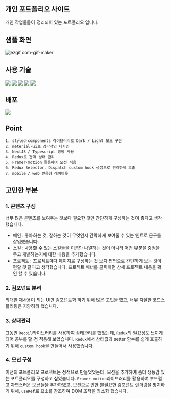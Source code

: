 ## 개인 포트폴리오 사이트

개인 작업물들이 정리되어 있는 포트폴리오 입니다.

## 샘플 화면

![ezgif com-gif-maker](https://user-images.githubusercontent.com/72537762/210367868-358c7d58-56cf-427b-a639-663495a396a8.gif)

## 사용 기술

<img src ="https://img.shields.io/badge/nextjs-000000.svg?&style=for-the-badge&logo=next.js&logoColor=white" align="center"/>
<img src ="https://img.shields.io/badge/typescript-1572B6.svg?&style=for-the-badge&logo=typescript&logoColor=white" align="center"/>
<img src ="https://img.shields.io/badge/Redux-764ABC.svg?&style=for-the-badge&logo=Redux&logoColor=white" align="center"/>
<img src ="https://img.shields.io/badge/styled_components-DB7093.svg?&style=for-the-badge&logo=styled-components&logoColor=white" align="center"/>
<img src ="https://img.shields.io/badge/framer_motion-EF2D5E.svg?&style=for-the-badge&logo=framer-motion&logoColor=white" align="center"/>

## 배포

<img src ="https://img.shields.io/badge/vercel-000000.svg?&style=for-the-badge&logo=vercel&logoColor=white" align="center"/>

## Point

    1. styled-components 라이브러리로 Dark / Light 모드 구현
    2. meterial-ui로 감각적인 디자인
    3. NextJS / Typescript 병행 사용
    4. Redux로 전역 상태 관리
    5. Framer-motion 활용하여 모션 적용
    6. Redux Selector, Dispatch custom hook 생성으로 편리하게 호출
    7. mobile / web 반응형 레이아웃

## 고민한 부분

### 1. 콘텐츠 구성

너무 많은 콘텐츠를 보여주는 것보다 필요한 것만 간단하게 구성하는 것이 좋다고 생각했습니다.

- 메인 : 좋아하는 것, 잘하는 것이 무엇인지 간략하게 보여줄 수 있는 인트로 문구를 삽입했습니다.
- 스킬 : 사용할 수 있는 스킬들을 이름만 나열하는 것이 아니라 어떤 부분을 중점을 두고 개발하는지에 대한 내용을 추가했습니다.
- 프로젝트 : 프로젝트마다 페이지로 구성하는 것 보다 팝업으로 간단하게 보는 것이 편할 것 같다고 생각했습니다. 프로젝트 배너를 클릭하면 상세 프로젝트 내용을 확인 할 수 있습니다.

### 2. 컴포넌트 분리

최대한 재사용이 되는 UI만 컴포넌트화 하기 위해 많은 고민을 했고, 너무 자잘한 코드스플리팅은 지양하려 했습니다.

### 3. 상태관리

그동안 `Recoil`라이브러리를 사용하여 상태관리를 했었는데, `Redux`의 필요성도 느끼게 되어 공부를 할 겸 적용해 보았습니다. `Redux`에서 상태값과 setter 함수를 쉽게 호출하기 위해 `custom hook`을 만들어서 사용했습니다.

### 4. 모션 구성

이전의 포트폴리오 프로젝트는 정적으로 만들었었는데, 모션을 추가하여 좀더 생동감 있는 포트폴리오를 구성하고 싶었습니다. `Framer-motion`라이브러리를 활용하여 부드럽고 자연스러운 모션들을 추가하였고, 모션으로 인한 불필요한 컴포넌트 렌더링을 방지하기 위해, `useRef`로 요소를 참조하여 DOM 조작을 최소화 했습니다.
